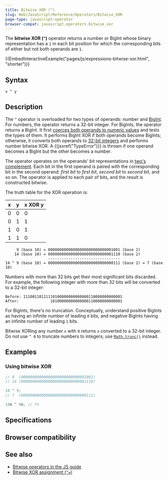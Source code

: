 ```yaml
---
title: Bitwise XOR (^)
slug: Web/JavaScript/Reference/Operators/Bitwise_XOR
page-type: javascript-operator
browser-compat: javascript.operators.bitwise_xor
---
```




The **bitwise XOR (`^`)** operator returns a number or BigInt whose binary representation has a `1` in each bit position for which the corresponding bits of either but not both operands are `1`.

{{EmbedInteractiveExample("pages/js/expressions-bitwise-xor.html", "shorter")}}

## Syntax

```js-nolint
x ^ y
```

## Description

The `^` operator is overloaded for two types of operands: number and [BigInt](/Web/JavaScript/Reference/Global_Objects/BigInt). For numbers, the operator returns a 32-bit integer. For BigInts, the operator returns a BigInt. It first [coerces both operands to numeric values](/Web/JavaScript/Data_structures#numeric_coercion) and tests the types of them. It performs BigInt XOR if both operands become BigInts; otherwise, it converts both operands to [32-bit integers](/Web/JavaScript/Reference/Global_Objects/Number#fixed-width_number_conversion) and performs number bitwise XOR. A {{jsxref("TypeError")}} is thrown if one operand becomes a BigInt but the other becomes a number.

The operator operates on the operands' bit representations in [two's complement](https://en.wikipedia.org/wiki/Two's_complement). Each bit in the first operand is paired with the corresponding bit in the second operand: _first bit_ to _first bit_, _second bit_ to _second bit_, and so on. The operator is applied to each pair of bits, and the result is constructed bitwise.

The truth table for the XOR operation is:

| x   | y   | x XOR y |
| --- | --- | ------- |
| 0   | 0   | 0       |
| 0   | 1   | 1       |
| 1   | 0   | 1       |
| 1   | 1   | 0       |

```plain
     9 (base 10) = 00000000000000000000000000001001 (base 2)
    14 (base 10) = 00000000000000000000000000001110 (base 2)
                   --------------------------------
14 ^ 9 (base 10) = 00000000000000000000000000000111 (base 2) = 7 (base 10)
```

Numbers with more than 32 bits get their most significant bits discarded. For example, the following integer with more than 32 bits will be converted to a 32-bit integer:

```plain
Before: 11100110111110100000000000000110000000000001
After:              10100000000000000110000000000001
```

For BigInts, there's no truncation. Conceptually, understand positive BigInts as having an infinite number of leading `0` bits, and negative BigInts having an infinite number of leading `1` bits.

Bitwise XORing any number `x` with `0` returns `x` converted to a 32-bit integer. Do not use `^ 0` to truncate numbers to integers; use [`Math.trunc()`](/Web/JavaScript/Reference/Global_Objects/Math/trunc#using_bitwise_no-ops_to_truncate_numbers) instead.

## Examples

### Using bitwise XOR

```js
// 9  (00000000000000000000000000001001)
// 14 (00000000000000000000000000001110)

14 ^ 9;
// 7  (00000000000000000000000000000111)

14n ^ 9n; // 7n
```

## Specifications



## Browser compatibility



## See also

- [Bitwise operators in the JS guide](/Web/JavaScript/Guide/Expressions_and_operators#bitwise_operators)
- [Bitwise XOR assignment (`^=`)](/Web/JavaScript/Reference/Operators/Bitwise_XOR_assignment)
